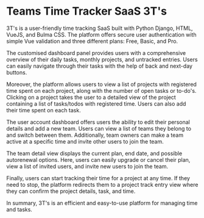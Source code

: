 # Teams Time Tracker SaaS 3T's


3T's is a user-friendly time tracking SaaS built with Python Django, HTML, VueJS, and Bulma CSS. The platform offers secure user authentication with simple Vue validation and three different plans: Free, Basic, and Pro.

The customised dashboard panel provides users with a comprehensive overview of their daily tasks, monthly projects, and untracked entries. Users can easily navigate through their tasks with the help of back and next-day buttons.

Moreover, the platform allows users to view a list of projects with registered time spent on each project, along with the number of open tasks or to-do's. Clicking on a project takes the user to a detailed view of the project containing a list of tasks/todos with registered time. Users can also add their time spent on each task.

The user account dashboard offers users the ability to edit their personal details and add a new team. Users can view a list of teams they belong to and switch between them. Additionally, team owners can make a team active at a specific time and invite other users to join the team.

The team detail view displays the current plan, end date, and possible autorenewal options. Here, users can easily upgrade or cancel their plan, view a list of invited users, and invite new users to join the team.

Finally, users can start tracking their time for a project at any time. If they need to stop, the platform redirects them to a project track entry view where they can confirm the project details, task, and time.

In summary, 3T's is an efficient and easy-to-use platform for managing time and tasks.

